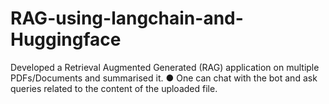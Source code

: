 # RAG-using-langchain-and-Huggingface
Developed a Retrieval Augmented Generated (RAG) application on multiple PDFs/Documents and summarised it.
● One can chat with the bot and ask queries related to the content of the uploaded file.